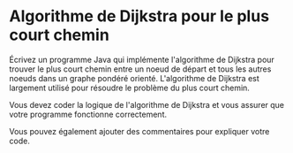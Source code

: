 # Algorithme de Dijkstra pour le plus court chemin

Écrivez un programme Java qui implémente l'algorithme de Dijkstra pour 
trouver le plus court chemin entre un noeud de départ et tous les 
autres noeuds dans un graphe pondéré orienté. L'algorithme de Dijkstra est
largement utilisé pour résoudre le problème du plus court chemin.

Vous devez coder la logique de l'algorithme de Dijkstra et vous assurer que 
votre programme fonctionne correctement. 

Vous pouvez également ajouter des commentaires pour expliquer votre code.